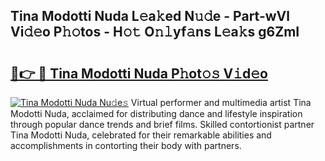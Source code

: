 ## Tina Modotti Nuda L𝚎a𝚔ed N𝚞𝚍e - Part-wVl Vi𝚍𝚎o P𝚑𝚘tos - H𝚘𝚝 O𝚗𝚕yf𝚊ns L𝚎a𝚔s g6ZmI

# <h2><a href="http://kf8z99.oniu.top/?m=Tina+Modotti+Nuda">🔗👉 🔴 Tina Modotti Nuda P𝚑ot𝚘𝚜 V𝚒d𝚎o</a></h2>

[![Tina Modotti Nuda Nu𝚍e𝚜](https://i.imgur.com/0qMVB7G.gif)](http://kf8z99.oniu.top/?m=Tina+Modotti+Nuda)
Virtual performer and multimedia artist Tina Modotti Nuda, acclaimed for distributing dance and lifestyle inspiration through popular dance trends and brief films. Skilled contortionist partner Tina Modotti Nuda, celebrated for their remarkable abilities and accomplishments in contorting their body with partners.  
